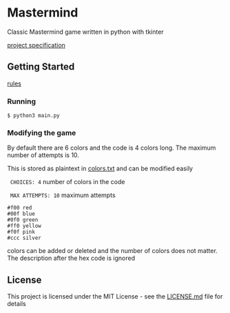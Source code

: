 # Mastermind
Classic Mastermind game written in python with tkinter

[project specification](specification.pdf)

## Getting Started

[rules](rules.txt)

### Running

    $ python3 main.py

### Modifying the game
By default there are 6 colors and the code is 4 colors long. The maximum number of attempts is 10.

This is stored as plaintext in [colors.txt](colors.txt) and can be modified easily

``` CHOICES: 4``` number of colors in the code

``` MAX ATTEMPTS: 10``` maximum attempts
``` 
#f00 red
#00f blue
#0f0 green
#ff0 yellow
#f0f pink
#ccc silver
```
colors can be added or deleted and the number of colors does not matter. The description after the hex code is ignored
 
## License

This project is licensed under the MIT License - see the [LICENSE.md](LICENSE.md) file for details
